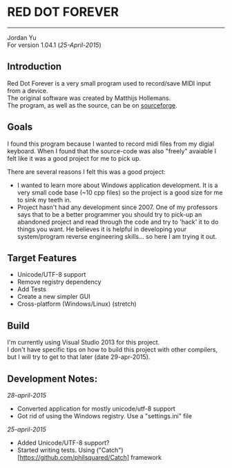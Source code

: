 # RED DOT FOREVER

------

Jordan Yu  
For version 1.04.1  (*25-April-2015*)

## Introduction

Red Dot Forever is a very small program used to record/save MIDI input from a device.  
The original software was created by Matthijs Hollemans.  
The program, as well as the source, can be on [sourceforge](http://sourceforge.net/projects/reddot/).  

## Goals

I found this program because I wanted to record midi files from my digial keyboard.
When I found that the source-code was also "freely" avaiable I felt like it was
a good project for me to pick up.  

There are several reasons I felt this was a good project:  

* I wanted to learn more about Windows application development. It is a very small
code base (~10 cpp files) so the project is a good size for me to sink my teeth in.
* Project hasn't had any development since 2007. One of my professors says that 
to be a better programmer you should try to pick-up an abandoned project and 
read through the code and try to 'hack' it to do things you want. He believes it
is helpful in developing your system/program reverse engineering skills... so here 
I am trying it out.


## Target Features  
-   Unicode/UTF-8 support
-   Remove registry dependency
-   Add Tests
-   Create a new simpler GUI
-   Cross-platform (Windows/Linux) (stretch)


## Build

I'm currently using Visual Studio 2013 for this project.  
I don't have specific tips on how to build this project with other compilers,
but I will try to get to that later (date 29-apr-2015).

## Development Notes:
_28-april-2015_  
-   Converted application for mostly unicode/utf-8 support  
-   Got rid of using the Windows registry. Use a "settings.ini" file

_25-april-2015_  
-   Added Unicode/UTF-8 support?  
-   Started writing tests. Using ("Catch")[https://github.com/philsquared/Catch] framework  